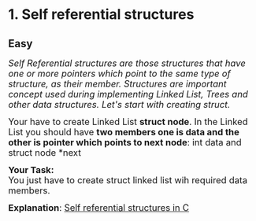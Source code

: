 # 1. Self referential structures
## Easy
<div class="problem-statement">
                <p></p><p><em><span style="font-size:18px">Self Referential structures are those structures that have one or more pointers which point to the same type of structure, as their member. Structures are important concept used during implementing Linked List, Trees and other data structures. Let's start with creating struct.</span></em></p>

<p><span style="font-size:18px">Your have&nbsp;to create Linked List <strong>struct node</strong>. In the Linked List you should have <strong>two members one is data and the other is pointer which points to next node</strong>: int data and struct node *next</span><span style="font-size:18px"> </span></p>

<p><span style="font-size:18px"><strong>Your Task:</strong><br>
You just have to create struct linked list wih required data members.</span></p>

<p><span style="font-size:18px"><strong>Explanation</strong>: <a href="https://practice.geeksforgeeks.org/tracks/unit-5/?batchId=125#collapse7" target="_blank">Self referential structures in C</a></span></p>
 <p></p>
            </div>